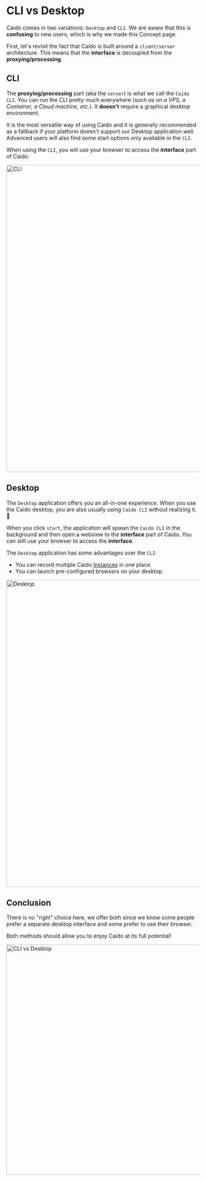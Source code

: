 # CLI vs Desktop

Caido comes in two variations: `Desktop` and `CLI`. We are aware that this is **confusing** to new users, which is why we made this Concept page.

First, let's revisit the fact that Caido is built around a `client/server` architecture.
This means that the **interface** is decoupled from the **proxying/processing**.

## CLI

The **proxying/processing** part (aka the `server`) is what we call the `Caido CLI`. You can run the CLI pretty much everywhere (_such as on a VPS, a Container, a Cloud machine, etc._). It **doesn't** require a graphical desktop environment.

It is the most versatile way of using Caido and it is generally recommended as a fallback if your platform doesn't support our Desktop application well.
Advanced users will also find some start options only available in the `CLI`.

When using the `CLI`, you will use your browser to access the **interface** part of Caido.

<img width="800" alt="CLI" src="/_images/cli_vs_desktop_1.png" center/>

## Desktop

The `Desktop` application offers you an all-in-one experience. When you use the Caido desktop, you are also usually using `Caido CLI` without realizing it. :exploding_head:

When you click `start`, the application will spawn the `Caido CLI` in the background and then open a webview to the **interface** part of Caido. You can still use your browser to access the **interface**.

The `Desktop` application has some advantages over the `CLI`:

- You can record multiple Caido [Instances](/concepts/essentials/instances) in one place.
- You can launch pre-configured browsers on your desktop.

<img width="800" alt="Desktop" src="/_images/cli_vs_desktop_2.png" center no-shadow/>

## Conclusion

There is no "right" choice here, we offer both since we know some people prefer a separate desktop interface and some prefer to use their browser.

Both methods should allow you to enjoy Caido at its full potential!

<img width="600" alt="CLI vs Desktop" src="/_images/cli_vs_desktop_3.png" center no-shadow/>
